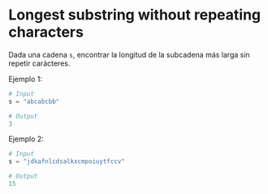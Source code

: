 # Longest substring without repeating characters
Dada una cadena `s`, encontrar la longitud de la subcadena más larga sin repetir carácteres.

Ejemplo 1:

```py
# Input
s = "abcabcbb"

# Output
3
```

Ejemplo 2:

```py
# Input
s = "jdkafnlcdsalkxcmpoiuytfccv"

# Output
15
```